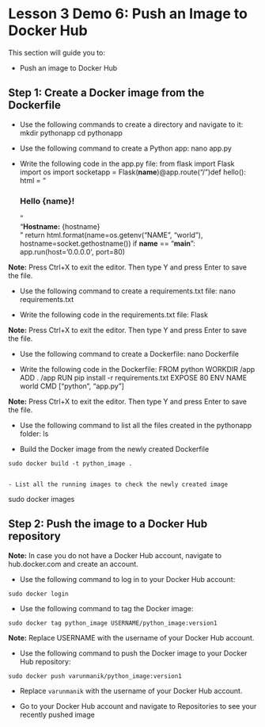 # Lesson 3 Demo 6: Push an Image to Docker Hub

This section will guide you to: 
- Push an image to Docker Hub

## Step  1: Create a Docker image from the Dockerfile
- Use the following commands to create a directory and navigate to it:
	mkdir pythonapp
	cd pythonapp
- Use the following command to create a Python app:
	nano app.py
 
- Write the following code in the app.py file:
	from flask import Flask
import os
import socketapp = Flask(__name__)@app.route(“/”)def hello():
html = “<h3>Hello {name}!</h3>” \
            “<b>Hostname:</b> {hostname}<br/>”
return html.format(name=os.getenv(“NAME”, “world”), hostname=socket.gethostname()) if __name__ == “__main__”:
     app.run(host=’0.0.0.0', port=80)
 
**Note:** Press Ctrl+X to exit the editor. Then type Y and press Enter to save the file.
- Use the following command to create a requirements.txt file:
	nano requirements.txt
 
- Write the following code in the requirements.txt file:
Flask
 
**Note:** Press Ctrl+X to exit the editor. Then type Y and press Enter to save the file.
- Use the following command to create a Dockerfile:
nano Dockerfile
 
- Write the following code in the Dockerfile:
	FROM python
WORKDIR /app
ADD . /app
RUN pip install -r requirements.txt
EXPOSE 80
ENV NAME world
CMD [“python”, “app.py”]
 
**Note:** Press Ctrl+X to exit the editor. Then type Y and press Enter to save the file.
- Use the following command to list all the files created in the pythonapp folder:
	ls
 
- Build the Docker image from the newly created Dockerfile
	
```
sudo docker build -t python_image .
 
 
- List all the running images to check the newly created image

```
sudo docker images
 

## Step  2: Push the image to a Docker Hub repository

**Note:** In case you do not have a Docker Hub account, navigate to hub.docker.com and create an account.
- Use the following command to log in to your Docker Hub account:

```
sudo docker login
```
 
- Use the following command to tag the Docker image:

```
sudo docker tag python_image USERNAME/python_image:version1
```
**Note:** Replace USERNAME with the username of your Docker Hub account.

- Use the following command to push the Docker image to your Docker Hub repository:

```
sudo docker push varunmanik/python_image:version1
```
-  Replace `varunmanik` with the username of your Docker Hub account.
 
- Go to your Docker Hub account and navigate to Repositories to see your recently pushed image
 
